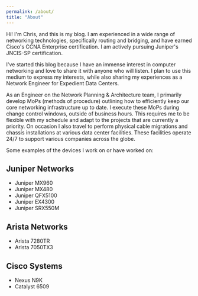 ```yaml
---
permalink: /about/
title: "About"
---
```


Hi! I'm Chris, and this is my blog. I am experienced in a wide range of networking technologies, specifically routing and bridging, and have earned Cisco's CCNA Enterprise certification. I am actively pursuing Juniper's JNCIS-SP certification.

I've started this blog because I have an immense interest in computer networking and love to share it with anyone who will listen. I plan to use this medium to express my interests, while also sharing my experiences as a Network Engineer for Expedient Data Centers.

As an Engineer on the Network Planning & Architecture team, I primarily develop MoPs (methods of procedure) outlining how to efficiently keep our core networking infrastructure up to date. I execute these MoPs during change control windows, outside of business hours. This requires me to be flexible with my schedule and adapt to the projects that are currently a priority. On occasion I also travel to perform physical cable migrations and chassis installations at various data center facilities. These facilities operate 24/7 to support various companies across the globe.

Some examples of the devices I work on or have worked on:

## Juniper Networks
* Juniper MX960
* Juniper MX480
* Juniper QFX5100
* Juniper EX4300
* Juniper SRX550M
## Arista Networks
* Arista 7280TR
* Arista 7050TX3
## Cisco Systems
* Nexus N9K
* Catalyst 6509